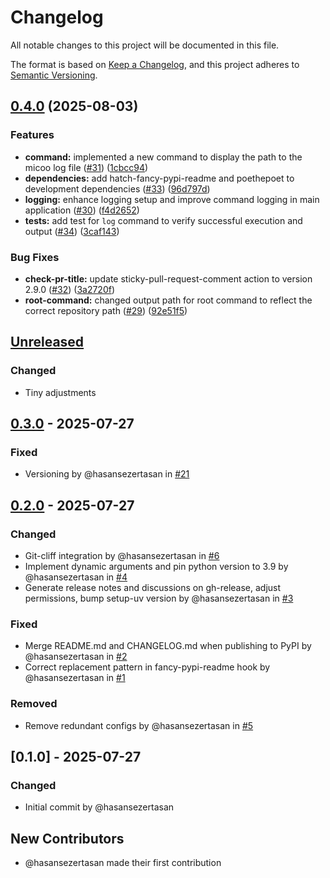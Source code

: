 # Changelog

All notable changes to this project will be documented in this file.

The format is based on [Keep a Changelog](https://keepachangelog.com/en/1.0.0/),
and this project adheres to [Semantic Versioning](https://semver.org/spec/v2.0.0.html).

<!-- changelog-start -->

## [0.4.0](https://github.com/hasansezertasan/micoo/compare/0.3.0...v0.4.0) (2025-08-03)


### Features

* **command:** implemented a new command to display the path to the micoo log file ([#31](https://github.com/hasansezertasan/micoo/issues/31)) ([1cbcc94](https://github.com/hasansezertasan/micoo/commit/1cbcc94d12a6b622b3cd4b01b9995c8c69bfa1a9))
* **dependencies:** add hatch-fancy-pypi-readme and poethepoet to development dependencies ([#33](https://github.com/hasansezertasan/micoo/issues/33)) ([96d797d](https://github.com/hasansezertasan/micoo/commit/96d797d2b596f8dba2bc0b37e82aed1af6e6b852))
* **logging:** enhance logging setup and improve command logging in main application ([#30](https://github.com/hasansezertasan/micoo/issues/30)) ([f4d2652](https://github.com/hasansezertasan/micoo/commit/f4d26525e000475cb0327563d7dda352e5a12b30))
* **tests:** add test for `log` command to verify successful execution and output ([#34](https://github.com/hasansezertasan/micoo/issues/34)) ([3caf143](https://github.com/hasansezertasan/micoo/commit/3caf1439b6e20450bcabebc4cfa685e8e186d07f))


### Bug Fixes

* **check-pr-title:** update sticky-pull-request-comment action to version 2.9.0 ([#32](https://github.com/hasansezertasan/micoo/issues/32)) ([3a2720f](https://github.com/hasansezertasan/micoo/commit/3a2720f08247a51540071eb0fd828818a400a1ff))
* **root-command:** changed output path for root command to reflect the correct repository path ([#29](https://github.com/hasansezertasan/micoo/issues/29)) ([92e51f5](https://github.com/hasansezertasan/micoo/commit/92e51f580e4873ac4a44ad0e1c9cf25ba5dfce23))

## [Unreleased]

### Changed

- Tiny adjustments

## [0.3.0] - 2025-07-27

### Fixed

- Versioning by @hasansezertasan in [#21](https://github.com/hasansezertasan/micoo/pull/21)

## [0.2.0] - 2025-07-27

### Changed

- Git-cliff integration by @hasansezertasan in [#6](https://github.com/hasansezertasan/micoo/pull/6)
- Implement dynamic arguments and pin python version to 3.9 by @hasansezertasan in [#4](https://github.com/hasansezertasan/micoo/pull/4)
- Generate release notes and discussions on gh-release, adjust permissions, bump setup-uv version by @hasansezertasan in [#3](https://github.com/hasansezertasan/micoo/pull/3)

### Fixed

- Merge README.md and CHANGELOG.md when publishing to PyPI by @hasansezertasan in [#2](https://github.com/hasansezertasan/micoo/pull/2)
- Correct replacement pattern in fancy-pypi-readme hook by @hasansezertasan in [#1](https://github.com/hasansezertasan/micoo/pull/1)

### Removed

- Remove redundant configs by @hasansezertasan in [#5](https://github.com/hasansezertasan/micoo/pull/5)

## [0.1.0] - 2025-07-27

### Changed

- Initial commit by @hasansezertasan

## New Contributors

- @hasansezertasan made their first contribution

<!-- refs -->
[unreleased]: https://github.com/hasansezertasan/micoo/compare/0.3.0..HEAD
[0.3.0]: https://github.com/hasansezertasan/micoo/compare/0.2.0..0.3.0
[0.2.0]: https://github.com/hasansezertasan/micoo/compare/0.1.0..0.2.0

<!-- changelog-end -->
